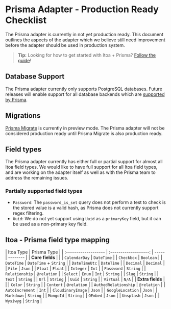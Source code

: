 <!--[meta]
section: discussions
title: Prisma Adapter - Production Ready Checklist
[meta]-->

# Prisma Adapter - Production Ready Checklist

The Prisma adapter is currently in not yet production ready.
This document outlines the aspects of the adapter which we believe still need improvement before the adapter should be used in production system.

> **Tip:** Looking for how to get started with Itoa + Prisma? [Follow the guide](/docs/guides/prisma.md)!

## Database Support

The Prisma adapter currently only supports PostgreSQL databases. Future releases will enable support for all database backends which are [supported by Prisma](https://www.prisma.io/docs/more/supported-databases).

## Migrations

[Prisma Migrate](https://www.prisma.io/docs/concepts/components/prisma-migrate) is currently in preview mode.
The Prisma adapter will not be considered production ready until Prisma Migrate is also production ready.

## Field types

The Prisma adapter currently has either full or partial support for almost all Itoa field types.
We would like to have full support for all Itoa field types, and are working on the adapter itself as well as with the Prisma team to address the remaining issues.

### Partially supported field types

* `Password`: The `password_is_set` query does not perform a test to check is the stored value is a valid hash, as Prisma does not currently support regex filtering.
* `Uuid`: We do not yet support using `Uuid` as a `primaryKey` field, but it can be used as a non-primary key field.

## Itoa - Prisma field type mapping

| Itoa Type            |      Prisma Type      |
| :------------------- | :-------------------: | ----- | -------- |
| **Core fields**      |                       |
| `CalendarDay`        |      `DateTime`       |
| `Checkbox`           |       `Boolean`       |
| `DateTime`           | `DateTime` + `String` |
| `DateTimeUtc`        |      `DateTime`       |
| `Decimal`            |       `Decimal`       |
| `File`               |        `Json`         |
| `Float`              |        `Float`        |
| `Integer`            |         `Int`         |
| `Password`           |       `String`        |
| `Relationship`       |      `@relation`      |
| `Select`             |        `Enum`         | `Int` | `String` |
| `Slug`               |       `String`        |
| `Text`               |       `String`        |
| `Url`                |       `String`        |
| `Uuid`               |       `String`        |
| `Virtual`            |         `N/A`         |
| **Extra fields**     |                       |
| `Color`              |       `String`        |
| `Content`            |      `@relation`      |
| `AuthedRelationship` |      `@relation`      |
| `AutoIncrement`      |         `Int`         |
| `CloudinaryImage`    |        `Json`         |
| `GoogleLocation`     |        `Json`         |
| `Markdown`           |       `String`        |
| `MongoId`            |       `String`        |
| `OEmbed`             |        `Json`         |
| `Unsplash`           |        `Json`         |
| `Wysiwyg`            |       `String`        |
